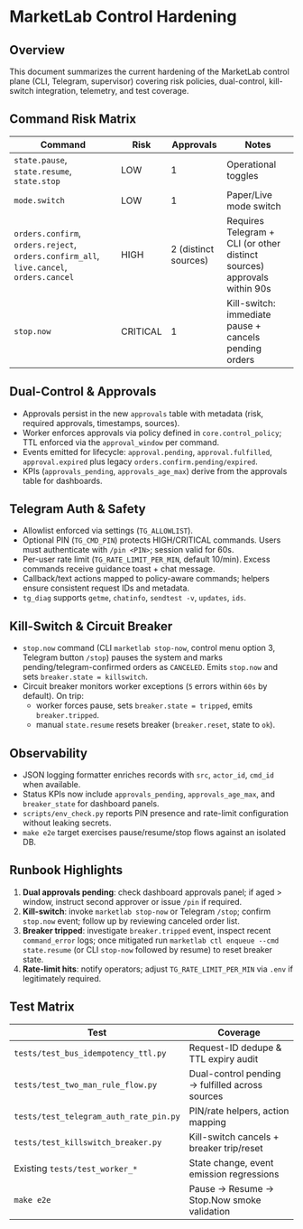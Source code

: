 # MarketLab Control Hardening

## Overview

This document summarizes the current hardening of the MarketLab control plane (CLI, Telegram, supervisor) covering risk policies, dual-control, kill-switch integration, telemetry, and test coverage.

## Command Risk Matrix

| Command | Risk | Approvals | Notes |
| --- | --- | --- | --- |
| `state.pause`, `state.resume`, `state.stop` | LOW | 1 | Operational toggles |
| `mode.switch` | LOW | 1 | Paper/Live mode switch |
| `orders.confirm`, `orders.reject`, `orders.confirm_all`, `live.cancel`, `orders.cancel` | HIGH | 2 (distinct sources) | Requires Telegram + CLI (or other distinct sources) approvals within 90s |
| `stop.now` | CRITICAL | 1 | Kill-switch: immediate pause + cancels pending orders |

## Dual-Control & Approvals

- Approvals persist in the new `approvals` table with metadata (risk, required approvals, timestamps, sources).
- Worker enforces approvals via policy defined in `core.control_policy`; TTL enforced via the `approval_window` per command.
- Events emitted for lifecycle: `approval.pending`, `approval.fulfilled`, `approval.expired` plus legacy `orders.confirm.pending/expired`.
- KPIs (`approvals_pending`, `approvals_age_max`) derive from the approvals table for dashboards.

## Telegram Auth & Safety

- Allowlist enforced via settings (`TG_ALLOWLIST`).
- Optional PIN (`TG_CMD_PIN`) protects HIGH/CRITICAL commands. Users must authenticate with `/pin <PIN>`; session valid for 60s.
- Per-user rate limit (`TG_RATE_LIMIT_PER_MIN`, default 10/min). Excess commands receive guidance toast + chat message.
- Callback/text actions mapped to policy-aware commands; helpers ensure consistent request IDs and metadata.
- `tg_diag` supports `getme`, `chatinfo`, `sendtest -v`, `updates`, `ids`.

## Kill-Switch & Circuit Breaker

- `stop.now` command (CLI `marketlab stop-now`, control menu option 3, Telegram button `/stop`) pauses the system and marks pending/telegram-confirmed orders as `CANCELED`. Emits `stop.now` and sets `breaker.state = killswitch`.
- Circuit breaker monitors worker exceptions (`5` errors within `60s` by default). On trip:
  - worker forces pause, sets `breaker.state = tripped`, emits `breaker.tripped`.
  - manual `state.resume` resets breaker (`breaker.reset`, state to `ok`).

## Observability

- JSON logging formatter enriches records with `src`, `actor_id`, `cmd_id` when available.
- Status KPIs now include `approvals_pending`, `approvals_age_max`, and `breaker_state` for dashboard panels.
- `scripts/env_check.py` reports PIN presence and rate-limit configuration without leaking secrets.
- `make e2e` target exercises pause/resume/stop flows against an isolated DB.

## Runbook Highlights

1. **Dual approvals pending**: check dashboard approvals panel; if aged > window, instruct second approver or issue `/pin` if required.
2. **Kill-switch**: invoke `marketlab stop-now` or Telegram `/stop`; confirm `stop.now` event; follow up by reviewing canceled order list.
3. **Breaker tripped**: investigate `breaker.tripped` event, inspect recent `command_error` logs; once mitigated run `marketlab ctl enqueue --cmd state.resume` (or CLI `stop-now` followed by resume) to reset breaker state.
4. **Rate-limit hits**: notify operators; adjust `TG_RATE_LIMIT_PER_MIN` via `.env` if legitimately required.

## Test Matrix

| Test | Coverage |
| --- | --- |
| `tests/test_bus_idempotency_ttl.py` | Request-ID dedupe & TTL expiry audit |
| `tests/test_two_man_rule_flow.py` | Dual-control pending → fulfilled across sources |
| `tests/test_telegram_auth_rate_pin.py` | PIN/rate helpers, action mapping |
| `tests/test_killswitch_breaker.py` | Kill-switch cancels + breaker trip/reset |
| Existing `tests/test_worker_*` | State change, event emission regressions |
| `make e2e` | Pause → Resume → Stop.Now smoke validation |

